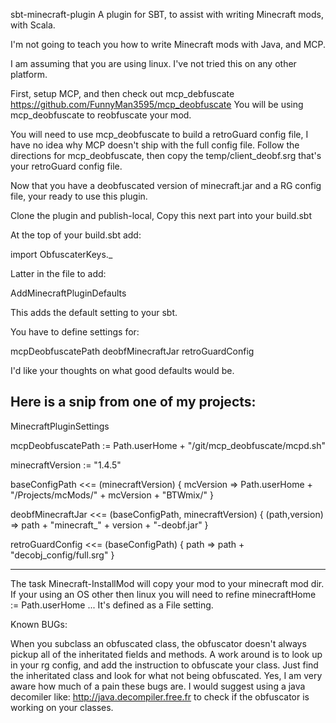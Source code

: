 sbt-minecraft-plugin
A plugin for SBT, to assist with writing Minecraft mods, with Scala.

I'm not going to teach you how to write Minecraft mods with Java, and MCP.

I am assuming that you are using linux. I've not tried this on any other platform.

First, setup MCP, and then check out mcp_debfuscate https://github.com/FunnyMan3595/mcp_deobfuscate
You will be using mcp_deobfuscate to reobfuscate your mod.

You will need to use mcp_deobfuscate to build a retroGuard config file, I have no idea why MCP doesn't ship with the full config file.
Follow the directions for mcp_deobfuscate, then copy the temp/client_deobf.srg that's your retroGuard config file.

Now that you have a deobfuscated version of minecraft.jar and a RG config file, your ready to use this plugin.

Clone the plugin and publish-local, 
Copy this next part into your build.sbt

At the top of your build.sbt add: 

  import ObfuscaterKeys._

Latter in the file to add: 

AddMinecraftPluginDefaults

This adds the default setting to your sbt.

You have to define settings for:

  mcpDeobfuscatePath
  deobfMinecraftJar 
  retroGuardConfig 


I'd like your thoughts on what good defaults would be. 

Here is a snip from one of my projects:
---------------------------- 

MinecraftPluginSettings

mcpDeobfuscatePath := Path.userHome + "/git/mcp_deobfuscate/mcpd.sh"

minecraftVersion := "1.4.5"

baseConfigPath <<= (minecraftVersion) { mcVersion =>
 Path.userHome + "/Projects/mcMods/" + mcVersion + "BTWmix/"
}

deobfMinecraftJar <<= (baseConfigPath, minecraftVersion) { (path,version) => 
	path + "minecraft_" + version + "-deobf.jar"
}

retroGuardConfig <<= (baseConfigPath) { path => path + "decobj_config/full.srg" }



------------------------------

The task Minecraft-InstallMod will copy your mod to your minecraft mod dir.
If your using an OS other then linux you will need to refine
minecraftHome := Path.userHome ...
It's defined as a File setting.


Known BUGs:

When you subclass an obfuscated class, the obfuscator doesn't always pickup all of the inheritated fields and methods.
A work around is to look up in your rg config, and add the instruction to obfuscate your class. Just find the inheritated class and look for what not being obfuscated. Yes, I am very aware how much of a pain these bugs are. I would suggest using a java decomiler like: http://java.decompiler.free.fr to check if the obfuscator is working on your classes.
